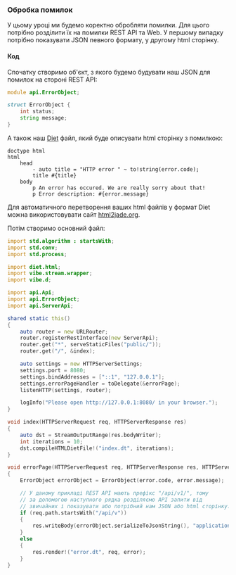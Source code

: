 ### Обробка помилок

У цьому уроці ми будемо коректно обробляти помилки. Для цього потрібно розділити їх на помилки REST API та Web.
У першому випадку потрібно показувати JSON певного формату, у другому html сторінку.

#### Код

Спочатку створимо об'єкт, з якого будемо будувати наш JSON для помилок на стороні REST API:
```D
module api.ErrorObject;

struct ErrorObject {
	int status;
	string message; 
}
```

А також наш [Diet](http://vibed.org/templates/diet) файл, який буде описувати html сторінку з помилкою:

```
doctype html
html
	head
		- auto title = "HTTP error " ~ to!string(error.code);
		title #{title}
	body
		p An error has occured. We are really sorry about that!
		p Error description: #{error.message}
```

Для автоматичного перетворення ваших html файлів у формат Diet можна використовувати сайт [html2jade.org](http://html2jade.org/).

Потім створимо основний файл:

```D
import std.algorithm : startsWith;
import std.conv;
import std.process;

import diet.html;
import vibe.stream.wrapper;
import vibe.d;

import api.Api;
import api.ErrorObject;
import api.ServerApi;

shared static this()
{
    auto router = new URLRouter;
    router.registerRestInterface(new ServerApi);
    router.get("*", serveStaticFiles("public/"));
    router.get("/", &index);

    auto settings = new HTTPServerSettings;
    settings.port = 8080;
    settings.bindAddresses = ["::1", "127.0.0.1"];
    settings.errorPageHandler = toDelegate(&errorPage);
    listenHTTP(settings, router);

    logInfo("Please open http://127.0.0.1:8080/ in your browser.");
}

void index(HTTPServerRequest req, HTTPServerResponse res)
{
    auto dst = StreamOutputRange(res.bodyWriter);
    int iterations = 10;
    dst.compileHTMLDietFile!("index.dt", iterations);
}

void errorPage(HTTPServerRequest req, HTTPServerResponse res, HTTPServerErrorInfo error)
{
    ErrorObject errorObject = ErrorObject(error.code, error.message);

    // У даному прикладі REST API мають префікс "/api/v1/", тому
    // за допомогою наступного рядка розділяємо API запити від
    // звичайних і показувати або потрібний нам JSON або html сторінку.
    if (req.path.startsWith("/api/v"))
    {
        res.writeBody(errorObject.serializeToJsonString(), "application/json");
    }
    else
    {
        res.render!("error.dt", req, error);
    }
}

```
